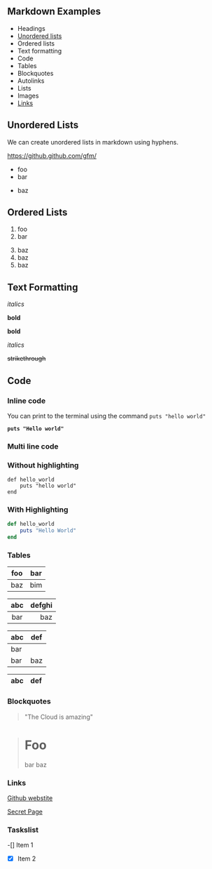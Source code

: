 ## Markdown Examples

 - Headings
 - [Unordered lists](#unordered-lists)
 - Ordered lists
 - Text formatting
 - Code
 - Tables
 - Blockquotes
 - Autolinks
 - Lists
 - Images
 - [Links](#links)

## Unordered Lists

We can create unordered lists in markdown using hyphens.

https://github.github.com/gfm/

- foo
- bar
+ baz

## Ordered Lists

1. foo
2. bar
3) baz
3) baz
3) baz

## Text Formatting

*italics*

**bold**

__bold__

_italics_

~~strikethrough~~

## Code
### Inline code
You can print to the terminal using the command
`puts "hello world"`

**`puts "Hello world"`**

### Multi line code
### Without highlighting
```
def hello_world
    puts "hello world"
end
```
### With Highlighting
```rb
def hello_world
    puts "Hello World"
end
```

### Tables
| foo | bar |
| --- | --- |
| baz | bim |

| abc | defghi |
:-: | -----------:
bar | baz

| abc | def |
| --- | --- |
| bar |
| bar | baz | boo |

| abc | def |
| --- | --- |

### Blockquotes
> "The Cloud is amazing"

> # Foo
> bar
> baz

### Links
[Github webstite](https://github.com)

[Secret Page](./Secret.md)

### Taskslist
-[] Item 1
-[x] Item 2